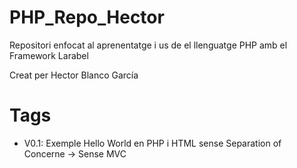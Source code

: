 # PHP_Repo_Hector

Repositori enfocat al aprenentatge i us de el llenguatge PHP amb el Framework Larabel

Creat per Hector Blanco García

# Tags
- V0.1: Exemple Hello World en PHP i HTML sense Separation of Concerne -> Sense MVC
